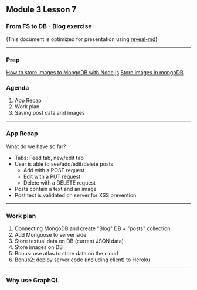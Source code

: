 ## Module 3 Lesson 7
### From FS to DB - Blog exercise
(This document is optimized for presentation using [reveal-md](https://github.com/webpro/reveal-md))

---

### Prep
[How to store images to MongoDB with Node.js](https://medium.com/@alvenw/how-to-store-images-to-mongodb-with-node-js-fb3905c37e6d)
[Store images in mongoDB](https://www.freecodecamp.org/forum/t/store-images-in-mongodb/241392)

### Agenda
1. App Recap
2. Work plan 
3. Saving post data and images

---
###  App Recap
What do we have so far?
* Tabs: Feed tab, new/edit tab
* User is able to see/add/edit/delete posts
    * Add with a POST request
    * Edit with a PUT request
    * Delete with a DELETE request
* Posts contain a text and an image
* Post text is validated on server for XSS prevention

---
### Work plan
1. Connecting MongoDB and create "Blog" DB + "posts" collection
2. Add Mongoose to server side
3. Store textual data on DB (current JSON data)
4. Store images on DB
5. Bonus: use atlas to store data on the cloud 
6. Bonus2: deploy server code (including client) to Heroku 

---
### Why use GraphQL
